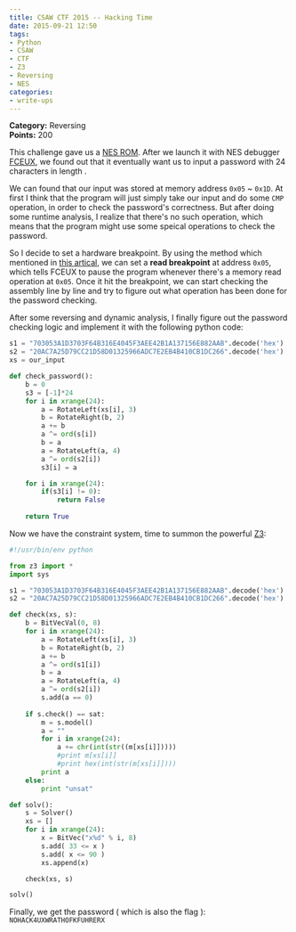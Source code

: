 ```yaml
---
title: CSAW CTF 2015 -- Hacking Time
date: 2015-09-21 12:50
tags:
- Python
- CSAW
- CTF
- Z3
- Reversing
- NES
categories:
- write-ups
---
```


**Category:** Reversing  
**Points:** 200

This challenge gave us a [NES ROM](https://github.com/ctfs/write-ups-2015/blob/master/csaw-ctf-2015/reverse/hacking-time-200/HackingTime_03e852ace386388eb88c39a02f88c773.nes). After we launch it with NES debugger [FCEUX](http://sourceforge.net/projects/fceultra/?source=typ_redirect), we found out that it eventually want us to input a password with 24 characters in length .

<!-- more -->

We can found that our input was stored at memory address `0x05` ~ `0x1D`. At first I think that the program will just simply take our input and do some `CMP` operation, in order to check the password's correctness. But after doing some runtime analysis, I realize that there's no such operation, which means that the program might use some speical operations to check the password.  

So I decide to set a hardware breakpoint. By using the method which mentioned in [this artical](http://archive.rpgclassics.com/subsites/twit/docs/text/), we can set a **read breakpoint** at address `0x05`, which tells FCEUX to pause the program whenever there's a memory read operation at `0x05`. Once it hit the breakpoint, we can start checking the assembly line by line and try to figure out what operation has been done for the password checking.  

After some reversing and dynamic analysis, I finally figure out the password checking logic and implement it with the following python code:

```python
s1 = "703053A1D3703F64B316E4045F3AEE42B1A137156E882AAB".decode('hex')
s2 = "20AC7A25D79CC21D58D01325966ADC7E2EB4B410CB1DC266".decode('hex')
xs = our_input

def check_password():
	b = 0
	s3 = [-1]*24
	for i in xrange(24):
		a = RotateLeft(xs[i], 3)
		b = RotateRight(b, 2)
		a += b
		a ^= ord(s[i])
		b = a
		a = RotateLeft(a, 4)
		a ^= ord(s2[i])
		s3[i] = a

	for i in xrange(24):
		if(s3[i] != 0):
			return False
	
	return True
```

Now we have the constraint system, time to summon the powerful [Z3](https://github.com/Z3Prover/z3):  

```python
#!/usr/bin/env python

from z3 import *
import sys

s1 = "703053A1D3703F64B316E4045F3AEE42B1A137156E882AAB".decode('hex')
s2 = "20AC7A25D79CC21D58D01325966ADC7E2EB4B410CB1DC266".decode('hex')

def check(xs, s):
    b = BitVecVal(0, 8)
    for i in xrange(24):
        a = RotateLeft(xs[i], 3)
        b = RotateRight(b, 2)
        a += b
        a ^= ord(s1[i])
        b = a
        a = RotateLeft(a, 4)
        a ^= ord(s2[i])
        s.add(a == 0)
    
    if s.check() == sat:
        m = s.model()
        a = ""
        for i in xrange(24):
            a += chr(int(str((m[xs[i]]))))
            #print m[xs[i]]
            #print hex(int(str(m[xs[i]])))
        print a
    else:
        print "unsat"

def solv():
    s = Solver()
    xs = []
    for i in xrange(24):
        x = BitVec("x%d" % i, 8)
        s.add( 33 <= x )
        s.add( x <= 90 )
        xs.append(x)

    check(xs, s)

solv()

```  

Finally, we get the password ( which is also the flag ): `NOHACK4UXWRATHOFKFUHRERX`
